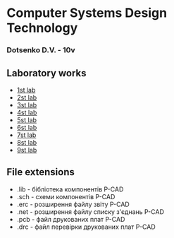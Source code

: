 # Computer Systems Design Technology
### Dotsenko D.V. - 10v

## Laboratory works

- [1st lab](labs/lab1)
- [2st lab](labs/lab2)
- [3st lab](labs/lab3)
- [4st lab](labs/lab4)
- [5st lab](labs/lab5)
- [6st lab](labs/lab6)
- [7st lab](labs/lab7)
- [8st lab](labs/lab8)
- [9st lab](labs/lab9)

## File extensions
* .lib - бібліотека компонентів P-CAD
* .sch - схеми компонентів P-CAD
* .erc - розширення файлу звіту P-CAD
* .net - розширення файлу списку з'єднань P-CAD
* .pcb - файл друкованих плат P-CAD
* .drc - файл перевірки друкованих плат P-CAD
